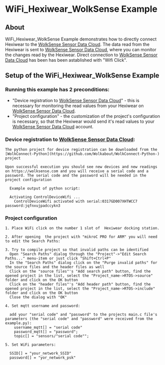 # WiFi_Hexiwear_WolkSense Example

## About
  WiFi_Hexiwear_WolkSense Example demonstrates how to directly connect Hexiwear to the [WolkSense Sensor Data Cloud](https://wolksense.com/). The data read from the Hexiwear is sent to [WolkSense Sensor Data Cloud](https://wolksense.com/), where you can monitor the changes read by the Hexiwear.
  Direct connection to [WolkSense Sensor Data Cloud](https://wolksense.com/) has been has been astablished with "Wifi Click".
  
## Setup of the WiFi_Hexiwear_WolkSense Example
  
### Running this example has 2 preconditions:

* "Device registration to [WolkSense Sensor Data Cloud](https://wolksense.com/)" - this is necessary for monitoring the read values from your Hexiwear on [WolkSense Sensor Data Cloud](https://wolksense.com/).
* "Project configuration" - the customization of the project's configuration is necessary, so that the Hexiwear would send it's read values to your [WolkSense Sensor Data Cloud](https://wolksense.com/) account. 
  
### Device registration to [WolkSense Sensor Data Cloud](https://wolksense.com/):

	The python project for device registration can be downloaded from the [WolkConnect-Python](https://github.com/Wolkabout/WolkConnect-Python-) project

	Upon successful execution you should see new devices and new readings on https://wolksense.com and you will receive a serial code and a password. The serial code and the password will be needed in the project configuration

	  Example output of python script:
		
	  Activating ControlDeviceWifi ...
		ControlDeviceWifi activated with serial:0317GD007XHTWCC7 password:jqfnxujpadccykn3
		  

### Project configuration
	 
	1. Place WiFi click on the number 1 slot of  Hexiwear docking station.
	 
	2. After opening  the project with "mikroC PRO for ARM" you will need to edit the Search Paths:
			
	3. Try to compile project so that invalid paths can be identified
	  Open "Search Paths" dialog through the "Project"->"Edit Search Paths..." menu-item or just click "Shift+Ctrl+P"
	  In the "Search Paths" dialog click on the "Purge invalid paths" for the source files and the header files as well
	  Click on the "source files"'s "Add search path" button, find the opened project in the list, select the "Project_name->RTOS->source" folder and click on the OK button 
	  Click on the "header files"'s "Add header path" button, find the opened project in the list, select the "Project_name->RTOS->include" folder and click on the OK button 
	  Close the dialog with "OK"

	4. Set mqtt username and password:
			
	  add your "serial code" and "password" to the projects main.c file's parameters (the "serial code" and "password" were received from the example.py):
		username_mqtt[] = "serial code"
		password_mqtt[] = "password";
		topic[] = "sensors/"serial code"";
		
	5. Set WiFi parameters:
	  
	  SSID[] = "your_network_SSID"
	  password[] = "yor_network_psk"
			

